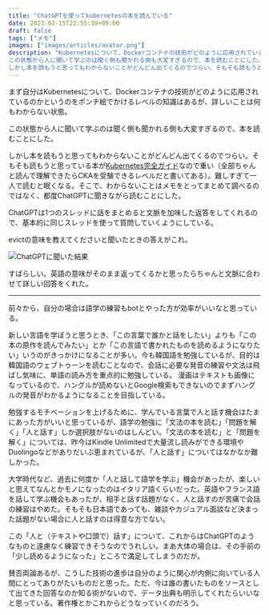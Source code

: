 ```yaml
---
title: "ChatGPTを使ってkubernetesの本を読んでいる"
date: 2023-02-15T22:55:39+09:00
draft: false
tags: ["メモ"]
images: ["images/articles/avatar.png"]
description: "Kubernetesについて、Dockerコンテナの技術がどのように応用されているのかというのをポンチ絵でかけるレベルの知識はあるが、詳しいことは何もわからない状態。
この状態から人に聞いて学ぶのは聞く側も聞かれる側も大変すぎるので、本を読むことにした。
しかし本を読もうと思ってもわからないことがどんどん出てくるのでつらい。そもそも読もうと思っている本がKubernetes完全ガイドなので重い（全部ちゃんと読んで理解できたらCKAを受験できるレベルだと書いてある）。難しすぎて一人で読むと眠くなる。そこで、わからないことはメモをとってまとめて調べるのではなく、都度ChatGPTに聞きながら読むことにした。"
---
```


まず自分はKubernetesについて、Dockerコンテナの技術がどのように応用されているのかというのをポンチ絵でかけるレベルの知識はあるが、詳しいことは何もわからない状態。

この状態から人に聞いて学ぶのは聞く側も聞かれる側も大変すぎるので、本を読むことにした。

しかし本を読もうと思ってもわからないことがどんどん出てくるのでつらい。そもそも読もうと思っている本が[Kubernetes完全ガイド]([https://bookmeter.com/books/16343102](https://bookmeter.com/books/16343102))なので重い（全部ちゃんと読んで理解できたらCKAを受験できるレベルだと書いてある）。難しすぎて一人で読むと眠くなる。そこで、わからないことはメモをとってまとめて調べるのではなく、都度ChatGPTに聞きながら読むことにした。

ChatGPTは1つのスレッドに話をまとめると文脈を加味した返答をしてくれるので、基本的に同じスレッドを使って質問していくようにしている。

evictの意味を教えてくださいと聞いたときの答えがこれ。

![ChatGPTに聞いた結果](/images/articles/chatgpt.png)

すばらしい。英語の意味がそのまま返ってくるかと思ったらちゃんと文脈に合わせて詳しい回答をくれた。

***

前々から、自分の場合は語学の練習もbotとやった方が効率がいいなと思っている。

新しい言語を学ぼうと思うとき、「この言葉で誰かと話をしたい」よりも「この本の原作を読んでみたい」とか「この言語で書かれたものを読めるようになりたい」いうのがきっかけになることが多い。今も韓国語を勉強しているが、目的は韓国語のウェブトゥーンを読むことなので、会話に必要な発音の練習や文法は飛ばし気味に、単語の読み方を重点的に勉強している。
漫画はテキストも画像になっているので、ハングルが読めないとGoogle検索もできないのでまずハングルの発音がわかるようになることを目指している。

勉強するモチベーションを上げるために、学んでいる言葉で人と話す機会はたまにあった方がいいと思っているが、語学の勉強に「文法の本を読む」「問題を解く」「人と話す」しか選択肢がないのはしんどい。「文法の本を読む」と「問題を解く」については、昨今はKindle Unlimitedで大量流し読みができる環境やDuolingoなどがありだいぶ恵まれているが、「人と話す」についてはなかなか難しかった。

大学時代など、過去に何度か「人と話して語学を学ぶ」機会があったが、楽しいと思えてなんとかモノになったのはイタリア語くらいだった。英語やフランス語を話して学ぶ機会もあったが、相手と話す話題がなく、人と話すのが苦痛で会話の練習はやめた。そもそも日本語であっても、雑談やカジュアル面談など決まった話題がない場合に人と話すのは得意な方でない。

この「人と（テキストや口頭で）話す」について、これからはChatGPTのようなものと遠慮なく練習できそうなのでうれしい。まあ大体の場合は、その手前の「少し読めるようになった」ところで満足してしまうのだが。

賛否両論あるが、こうした技術の進歩は自分のように関心が内側に向いている人間にとってありがたいものだと思った。ただ、今は誰の書いたものをソースとして出てきた回答なのか知る術がないので、データ出典も明示してくれたらいいなと思っている。著作権とかこれからどうなっていくのだろう。
